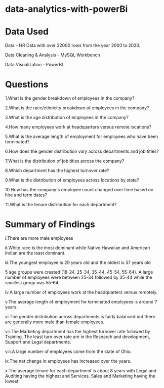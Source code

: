 # data-analytics-with-powerBi


# Data Used

Data - HR Data with over 22000 rows from the year 2000 to 2020.

Data Cleaning & Analysis - MySQL Workbench

Data Visualization - PowerBI


# Questions

1.What is the gender breakdown of employees in the company?

2.What is the race/ethnicity breakdown of employees in the company?

3.What is the age distribution of employees in the company?

4.How many employees work at headquarters versus remote locations?

5.What is the average length of employment for employees who have been terminated?

6.How does the gender distribution vary across departments and job titles?

7.What is the distribution of job titles across the company?

8.Which department has the highest turnover rate?

9.What is the distribution of employees across locations by state?

10.How has the company's employee count changed over time based on hire and term dates?

11.What is the tenure distribution for each department?

# Summary of Findings

i.There are more male employees

ii.White race is the most dominant while Native Hawaiian and American Indian are the least dominant.

iii.The youngest employee is 20 years old and the oldest is 57 years old

5 age groups were created (18-24, 25-34, 35-44, 45-54, 55-64). A large number of employees were between 25-34 followed by 35-44 while the smallest group was 55-64.

iv.A large number of employees work at the headquarters versus remotely.

v.The average length of employment for terminated employees is around 7 years.

vi.The gender distribution across departments is fairly balanced but there are generally more male than female employees.

vii.The Marketing department has the highest turnover rate followed by Training. The least turn over rate are in the Research and development, Support and Legal departments.

viii.A large number of employees come from the state of Ohio.

ix.The net change in employees has increased over the years.

x.The average tenure for each department is about 8 years with Legal and Auditing having the highest and Services, Sales and Marketing having the lowest.
